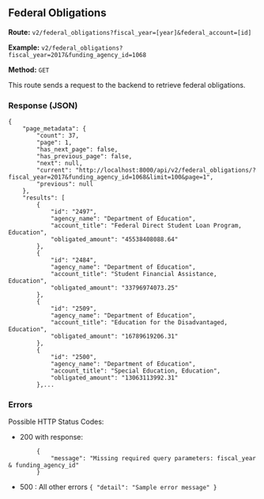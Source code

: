 ## Federal Obligations
**Route:** `v2/federal_obligations?fiscal_year=[year]&federal_account=[id]`

**Example:** `v2/federal_obligations?fiscal_year=2017&funding_agency_id=1068`


**Method:** `GET`

This route sends a request to the backend to retrieve federal obligations.

### Response (JSON) 

```
{
    "page_metadata": {
        "count": 37,
        "page": 1,
        "has_next_page": false,
        "has_previous_page": false,
        "next": null,
        "current": "http://localhost:8000/api/v2/federal_obligations/?fiscal_year=2017&funding_agency_id=1068&limit=100&page=1",
        "previous": null
    },
    "results": [
        {
            "id": "2497",
            "agency_name": "Department of Education",
            "account_title": "Federal Direct Student Loan Program, Education",
            "obligated_amount": "45538408088.64"
        },
        {
            "id": "2484",
            "agency_name": "Department of Education",
            "account_title": "Student Financial Assistance, Education",
            "obligated_amount": "33796974073.25"
        },
        {
            "id": "2509",
            "agency_name": "Department of Education",
            "account_title": "Education for the Disadvantaged, Education",
            "obligated_amount": "16789619206.31"
        },
        {
            "id": "2500",
            "agency_name": "Department of Education",
            "account_title": "Special Education, Education",
            "obligated_amount": "13063113992.31"
        },...

```

### Errors
Possible HTTP Status Codes:
* 200 with response: 
```
        {
            "message": "Missing required query parameters: fiscal_year & funding_agency_id"
        }
```

* 500 : All other errors
      ```
      {
        "detail": "Sample error message"
      }
      ```

